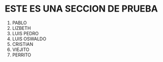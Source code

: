 # ESTE ES UNA SECCION DE PRUEBA

1. PABLO
2. LIZBETH  
3. LUIS PEDRO
4. LUIS OSWALDO
5. CRISTIAN
6. VIEJITO
7. PERRITO
